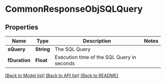# CommonResponseObjSQLQuery

## Properties
Name | Type | Description | Notes
------------ | ------------- | ------------- | -------------
**sQuery** | **String** | The SQL Query | 
**fDuration** | **Float** | Execution time of the SQL Query in seconds | 

[[Back to Model list]](../README.md#documentation-for-models) [[Back to API list]](../README.md#documentation-for-api-endpoints) [[Back to README]](../README.md)



